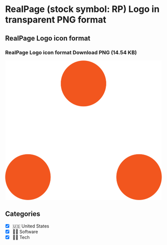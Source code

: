 # RealPage (stock symbol: RP) Logo in transparent PNG format

## RealPage Logo icon format

### RealPage Logo icon format Download PNG (14.54 KB)

![RealPage Logo icon format Download PNG (14.54 KB)](/img/orig/RP-cb45a89a.png)



## Categories
- [x] 🇺🇸 United States
- [x] 👨‍💻 Software
- [x] 👩‍💻 Tech
